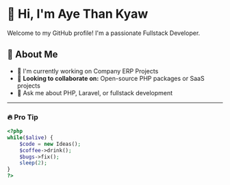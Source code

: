 # 👋 Hi, I'm Aye Than Kyaw 

Welcome to my GitHub profile! I'm a passionate Fullstack Developer.

## 🚀 About Me

- 🔭 I'm currently working on Company ERP Projects
- 👯 **Looking to collaborate on:** Open-source PHP packages or SaaS projects
- 💬 Ask me about PHP, Laravel, or fullstack development
---

### 🔥 Pro Tip
```php
<?php
while($alive) {
    $code = new Ideas();
    $coffee->drink();
    $bugs->fix();
    sleep(2);
}
?>
